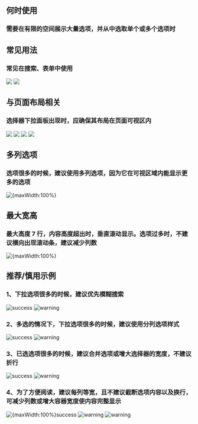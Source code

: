 ## 何时使用

### 需要在有限的空间展示大量选项，并从中选取单个或多个选项时

## 常见用法

### 常见在搜索、表单中使用

![](001)
![](002)

## 与页面布局相关

### 选择器下拉面板出现时，应确保其布局在页面可视区内

![](003)
![](004)
![](005)
![](006)

## 多列选项

### 选项很多的时候，建议使用多列选项，因为它在可视区域内能显示更多的选项

![{maxWidth:100%}](007)

## 最大宽高

### 最大高度 7 行，内容高度超出时，垂直滚动显示。选项过多时，不建议横向出现滚动条，建议减少列数

![{maxWidth:100%}](008)

## 推荐/慎用示例

### 1、下拉选项很多的时候，建议优先模糊搜索

![success](009)
![warning](010)

### 2、多选的情况下，下拉选项很多的时候，建议使用分列选项样式

![success](011)
![warning](012)

### 3、已选选项很多的时候，建议合并选项或增大选择器的宽度，不建议折行

![success](013)
![warning](014)

### 4、为了方便阅读，建议每列等宽，且不建议截断选项内容以及换行，可减少列数或增大容器宽度使内容完整显示

![{maxWidth:100%}success](015)
![warning](016)
![warning](017)
